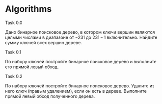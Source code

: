 # Algorithms

Task 0.0

Дано бинарное поисковое дерево, в котором ключи вершин являются целыми числами в диапазоне от −231 до 231 − 1 включительно. 
Найдите сумму ключей всех вершин дереве.

Task 0.1

По набору ключей постройте бинарное поисковое дерево и выполните его прямой левый обход.


Task 0.2

По набору ключей постройте бинарное поисковое дерево. Удалите из него ключ (правым удалением), если он есть в дереве. 
Выполните прямой левый обход полученного дерева.
